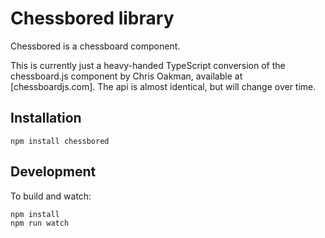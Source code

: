 # Chessbored library
Chessbored is a chessboard component.

This is currently just a heavy-handed TypeScript conversion of the chessboard.js component by Chris Oakman, available at [chessboardjs.com].
The api is almost identical, but will change over time.

## Installation
```
npm install chessbored
```

## Development
To build and watch:
```
npm install
npm run watch
```
